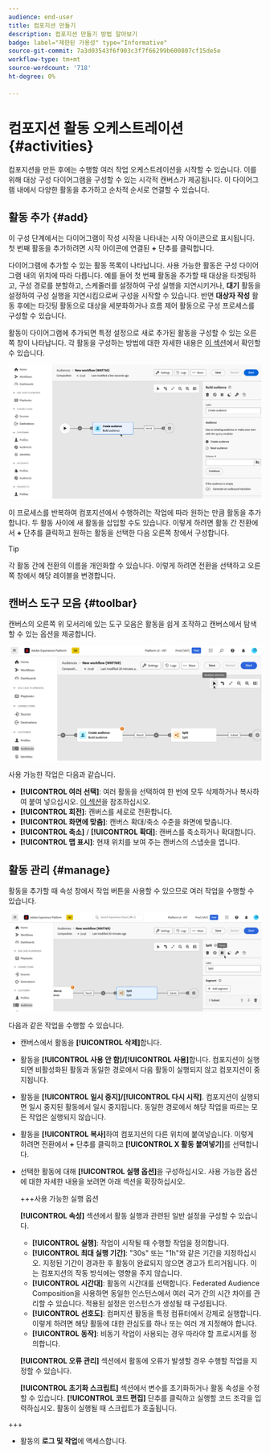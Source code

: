 ```yaml
---
audience: end-user
title: 컴포지션 만들기
description: 컴포지션 만들기 방법 알아보기
badge: label="제한된 가용성" type="Informative"
source-git-commit: 7a3d03543f6f903c3f7f66299b600807cf15de5e
workflow-type: tm+mt
source-wordcount: '718'
ht-degree: 0%

---
```



# 컴포지션 활동 오케스트레이션 {#activities}

컴포지션을 만든 후에는 수행할 여러 작업 오케스트레이션을 시작할 수 있습니다. 이를 위해 대상 구성 다이어그램을 구성할 수 있는 시각적 캔버스가 제공됩니다. 이 다이어그램 내에서 다양한 활동을 추가하고 순차적 순서로 연결할 수 있습니다.

## 활동 추가 {#add}

이 구성 단계에서는 다이어그램이 작성 시작을 나타내는 시작 아이콘으로 표시됩니다. 첫 번째 활동을 추가하려면 시작 아이콘에 연결된 **+** 단추를 클릭합니다.

다이어그램에 추가할 수 있는 활동 목록이 나타납니다. 사용 가능한 활동은 구성 다이어그램 내의 위치에 따라 다릅니다. 예를 들어 첫 번째 활동을 추가할 때 대상을 타겟팅하고, 구성 경로를 분할하고, 스케줄러를 설정하여 구성 실행을 지연시키거나, **대기** 활동을 설정하여 구성 실행을 지연시킴으로써 구성을 시작할 수 있습니다. 반면 **대상자 작성** 활동 후에는 타깃팅 활동으로 대상을 세분화하거나 흐름 제어 활동으로 구성 프로세스를 구성할 수 있습니다.

활동이 다이어그램에 추가되면 특정 설정으로 새로 추가된 활동을 구성할 수 있는 오른쪽 창이 나타납니다. 각 활동을 구성하는 방법에 대한 자세한 내용은 [이 섹션](activities/about-activities.md)에서 확인할 수 있습니다.

![](assets/composition-create-add.png)

이 프로세스를 반복하여 컴포지션에서 수행하려는 작업에 따라 원하는 만큼 활동을 추가합니다. 두 활동 사이에 새 활동을 삽입할 수도 있습니다. 이렇게 하려면 활동 간 전환에서 **+** 단추를 클릭하고 원하는 활동을 선택한 다음 오른쪽 창에서 구성합니다.

>[!TIP]
>
>각 활동 간에 전환의 이름을 개인화할 수 있습니다. 이렇게 하려면 전환을 선택하고 오른쪽 창에서 해당 레이블을 변경합니다.

## 캔버스 도구 모음 {#toolbar}

캔버스의 오른쪽 위 모서리에 있는 도구 모음은 활동을 쉽게 조작하고 캔버스에서 탐색할 수 있는 옵션을 제공합니다.

![](assets/canvas-toolbar.png)

사용 가능한 작업은 다음과 같습니다.

* **[!UICONTROL 여러 선택]**: 여러 활동을 선택하여 한 번에 모두 삭제하거나 복사하여 붙여 넣으십시오. [이 섹션](#copy)을 참조하십시오.
* **[!UICONTROL 회전]**: 캔버스를 세로로 전환합니다.
* **[!UICONTROL 화면에 맞춤]**: 캔버스 확대/축소 수준을 화면에 맞춥니다.
* **[!UICONTROL 축소]** / **[!UICONTROL 확대]**: 캔버스를 축소하거나 확대합니다.
* **[!UICONTROL 맵 표시]**: 현재 위치를 보여 주는 캔버스의 스냅숏을 엽니다.

## 활동 관리 {#manage}

활동을 추가할 때 속성 창에서 작업 버튼을 사용할 수 있으므로 여러 작업을 수행할 수 있습니다.

![](assets/activity-actions.png)

다음과 같은 작업을 수행할 수 있습니다.

* 캔버스에서 활동을 **[!UICONTROL 삭제]**&#x200B;합니다.
* 활동을 **[!UICONTROL 사용 안 함]/[!UICONTROL 사용]**&#x200B;합니다. 컴포지션이 실행되면 비활성화된 활동과 동일한 경로에서 다음 활동이 실행되지 않고 컴포지션이 중지됩니다.
* 활동을 **[!UICONTROL 일시 중지]/[!UICONTROL 다시 시작]**. 컴포지션이 실행되면 일시 중지된 활동에서 일시 중지됩니다. 동일한 경로에서 해당 작업을 따르는 모든 작업은 실행되지 않습니다.
* 활동을 **[!UICONTROL 복사]**&#x200B;하여 컴포지션의 다른 위치에 붙여넣습니다. 이렇게 하려면 전환에서 **+** 단추를 클릭하고 **[!UICONTROL X 활동 붙여넣기]**&#x200B;를 선택합니다. <!-- cannot copy multiple activities ? cannot paste in another composition?-->
* 선택한 활동에 대해 **[!UICONTROL 실행 옵션]**&#x200B;을 구성하십시오. 사용 가능한 옵션에 대한 자세한 내용을 보려면 아래 섹션을 확장하십시오.

  +++사용 가능한 실행 옵션

  **[!UICONTROL 속성]** 섹션에서 활동 실행과 관련된 일반 설정을 구성할 수 있습니다.

   * **[!UICONTROL 실행]**: 작업이 시작될 때 수행할 작업을 정의합니다.
   * **[!UICONTROL 최대 실행 기간]**: &quot;30s&quot; 또는 &quot;1h&quot;와 같은 기간을 지정하십시오. 지정된 기간이 경과한 후 활동이 완료되지 않으면 경고가 트리거됩니다. 이는 컴포지션의 작동 방식에는 영향을 주지 않습니다.
   * **[!UICONTROL 시간대]**: 활동의 시간대를 선택합니다. Federated Audience Composition을 사용하면 동일한 인스턴스에서 여러 국가 간의 시간 차이를 관리할 수 있습니다. 적용된 설정은 인스턴스가 생성될 때 구성됩니다.
   * **[!UICONTROL 선호도]**: 컴퍼지션 활동을 특정 컴퓨터에서 강제로 실행합니다. 이렇게 하려면 해당 활동에 대한 관심도를 하나 또는 여러 개 지정해야 합니다.
   * **[!UICONTROL 동작]**: 비동기 작업이 사용되는 경우 따라야 할 프로시저를 정의합니다.

  **[!UICONTROL 오류 관리]** 섹션에서 활동에 오류가 발생할 경우 수행할 작업을 지정할 수 있습니다.

  **[!UICONTROL 초기화 스크립트]** 섹션에서 변수를 초기화하거나 활동 속성을 수정할 수 있습니다. **[!UICONTROL 코드 편집]** 단추를 클릭하고 실행할 코드 조각을 입력하십시오. 활동이 실행될 때 스크립트가 호출됩니다.

+++

* 활동의 **로그 및 작업**&#x200B;에 액세스합니다.
